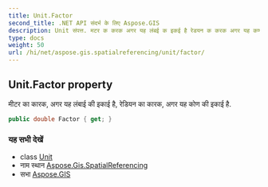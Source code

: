 ```yaml
---
title: Unit.Factor
second_title: .NET API संदर्भ के लिए Aspose.GIS
description: Unit संपत्त. मटर क करक अगर यह लंबई क इकई है रेडयन क करक अगर यह कण क इकई है.
type: docs
weight: 50
url: /hi/net/aspose.gis.spatialreferencing/unit/factor/
---
```

## Unit.Factor property

मीटर का कारक, अगर यह लंबाई की इकाई है, रेडियन का कारक, अगर यह कोण की इकाई है.

```csharp
public double Factor { get; }
```

### यह सभी देखें

* class [Unit](../)
* नाम स्थान [Aspose.Gis.SpatialReferencing](../../unit/)
* सभा [Aspose.GIS](../../../)


